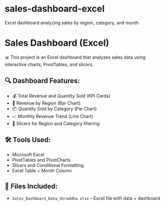 # sales-dashboard-excel
Excel dashboard analyzing sales by region, category, and month

# Sales Dashboard (Excel)

📊 This project is an Excel dashboard that analyzes sales data using interactive charts, PivotTables, and slicers.

## 🔍 Dashboard Features:
- 💰 Total Revenue and Quantity Sold (KPI Cards)
- 📍 Revenue by Region (Bar Chart)
- 📦 Quantity Sold by Category (Pie Chart)
- 📈 Monthly Revenue Trend (Line Chart)
- 🔘 Slicers for Region and Category filtering

## 🛠️ Tools Used:
- Microsoft Excel
- PivotTables and PivotCharts
- Slicers and Conditional Formatting
- Excel Table + Month Column

## 📁 Files Included:
- `Sales_Dashboard_Data_Shraddha.xlsx` – Excel file with data + dashboard



